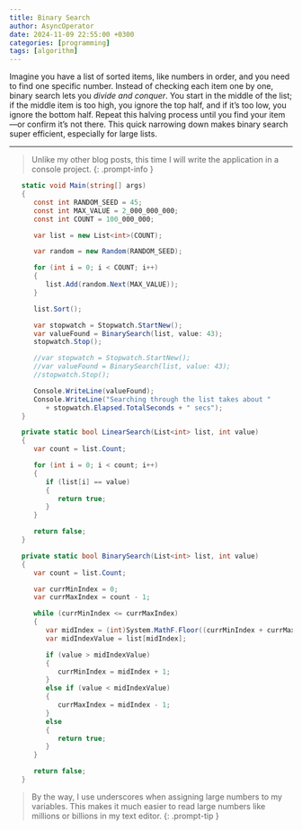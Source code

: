 ```yaml
---
title: Binary Search
author: AsyncOperator
date: 2024-11-09 22:55:00 +0300
categories: [programming]
tags: [algorithm]
---
```



Imagine you have a list of sorted items, like numbers in order, and you need to find one specific number.
Instead of checking each item one by one, binary search lets you *divide and conquer*.
You start in the middle of the list; if the middle item is too high, you ignore the top half, and if it’s too low, you ignore the bottom half.
Repeat this halving process until you find your item—or confirm it’s not there.
This quick narrowing down makes binary search super efficient, especially for large lists.

---

> Unlike my other blog posts, this time I will write the application in a console project.
{: .prompt-info }

```csharp
   static void Main(string[] args)
   {
      const int RANDOM_SEED = 45;
      const int MAX_VALUE = 2_000_000_000;
      const int COUNT = 100_000_000;

      var list = new List<int>(COUNT);

      var random = new Random(RANDOM_SEED);

      for (int i = 0; i < COUNT; i++)
      {
         list.Add(random.Next(MAX_VALUE));
      }

      list.Sort();

      var stopwatch = Stopwatch.StartNew();
      var valueFound = BinarySearch(list, value: 43);
      stopwatch.Stop();

      //var stopwatch = Stopwatch.StartNew();
      //var valueFound = BinarySearch(list, value: 43);
      //stopwatch.Stop();

      Console.WriteLine(valueFound);
      Console.WriteLine("Searching through the list takes about "
         + stopwatch.Elapsed.TotalSeconds + " secs");
   }

   private static bool LinearSearch(List<int> list, int value)
   {
      var count = list.Count;

      for (int i = 0; i < count; i++)
      {
         if (list[i] == value)
         {
            return true;
         }
      }

      return false;
   }

   private static bool BinarySearch(List<int> list, int value)
   {
      var count = list.Count;

      var currMinIndex = 0;
      var currMaxIndex = count - 1;

      while (currMinIndex <= currMaxIndex)
      {
         var midIndex = (int)System.MathF.Floor((currMinIndex + currMaxIndex) / 2);
         var midIndexValue = list[midIndex];

         if (value > midIndexValue)
         {
            currMinIndex = midIndex + 1;
         }
         else if (value < midIndexValue)
         {
            currMaxIndex = midIndex - 1;
         }
         else
         {
            return true;
         }
      }

      return false;
   }
```

> By the way, I use underscores when assigning large numbers to my variables.
This makes it much easier to read large numbers like millions or billions in my text editor.
{: .prompt-tip }
